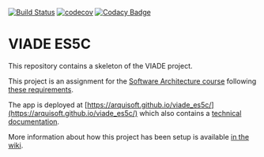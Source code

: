 [![Build Status](https://travis-ci.org/Arquisoft/viade_es5c.svg?branch=master)](https://travis-ci.org/Arquisoft/viade_es5c)
[![codecov](https://codecov.io/gh/Arquisoft/viade_es5c/branch/master/graph/badge.svg)](https://codecov.io/gh/Arquisoft/viade_es5c)
[![Codacy Badge](https://api.codacy.com/project/badge/Grade/6719d7bca5d443f2abfe1ebcac953601)](https://www.codacy.com/gh/Arquisoft/viade_es5c?utm_source=github.com&amp;utm_medium=referral&amp;utm_content=Arquisoft/viade_es5c&amp;utm_campaign=Badge_Grade)

# VIADE ES5C

This repository contains a skeleton of the VIADE project.

This project is an assignment for the [Software Architecture course](https://arquisoft.github.io/) following [these requirements](https://labra.solid.community/public/SoftwareArchitecture/AssignmentDescription/).

The app is deployed at [https://arquisoft.github.io/viade_es5c/](https://arquisoft.github.io/viade_es5c/) which also contains a [technical documentation](https://arquisoft.github.io/viade_es5c/docs).

More information about how this project has been setup is available [in the wiki](https://github.com/Arquisoft/viade_es5c/wiki).
